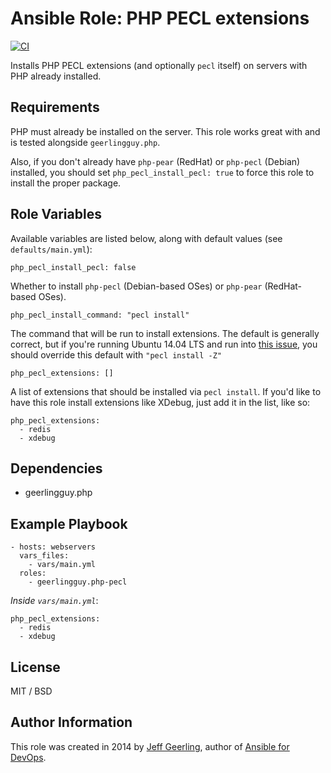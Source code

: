 # Ansible Role: PHP PECL extensions

[![CI](https://github.com/geerlingguy/ansible-role-php-pecl/workflows/CI/badge.svg?event=push)](https://github.com/geerlingguy/ansible-role-php-pecl/actions?query=workflow%3ACI)

Installs PHP PECL extensions (and optionally `pecl` itself) on servers with PHP already installed.

## Requirements

PHP must already be installed on the server. This role works great with and is tested alongside `geerlingguy.php`.

Also, if you don't already have `php-pear` (RedHat) or `php-pecl` (Debian) installed, you should set `php_pecl_install_pecl: true` to force this role to install the proper package.

## Role Variables

Available variables are listed below, along with default values (see `defaults/main.yml`):

    php_pecl_install_pecl: false

Whether to install `php-pecl` (Debian-based OSes) or `php-pear` (RedHat-based OSes).

    php_pecl_install_command: "pecl install"

The command that will be run to install extensions. The default is generally correct, but if you're running Ubuntu 14.04 LTS and run into [this issue](https://github.com/geerlingguy/ansible-role-php-pecl/pull/7), you should override this default with `"pecl install -Z"`

    php_pecl_extensions: []

A list of extensions that should be installed via `pecl install`. If you'd like to have this role install extensions like XDebug, just add it in the list, like so:

    php_pecl_extensions:
      - redis
      - xdebug

## Dependencies

  - geerlingguy.php

## Example Playbook

    - hosts: webservers
      vars_files:
        - vars/main.yml
      roles:
        - geerlingguy.php-pecl

*Inside `vars/main.yml`*:

    php_pecl_extensions:
      - redis
      - xdebug

## License

MIT / BSD

## Author Information

This role was created in 2014 by [Jeff Geerling](https://www.jeffgeerling.com/), author of [Ansible for DevOps](https://www.ansiblefordevops.com/).
